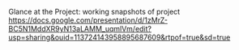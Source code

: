 Glance at the Project:
working snapshots of project
https://docs.google.com/presentation/d/1zMrZ-BC5N1MddXR9yN13aLAMM_uqmlVm/edit?usp=sharing&ouid=113724143958895687609&rtpof=true&sd=true
